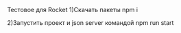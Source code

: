 Тестовое для Rocket
1)Cкачать пакеты npm i 

2)Запустить проект и json server командой    npm run start
